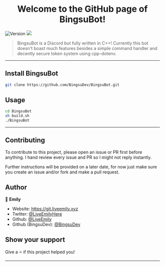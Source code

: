 <h1 align="center">Welcome to the GitHub page of BingsuBot!</h1>
<p>
  <img alt="Version" src="https://img.shields.io/badge/Version-Main-ff69b4" />
  <a href="https://ko-fi.com/liveemily">
    <img src="https://www.ko-fi.com/img/githubbutton_sm.svg" />
  </a>
</p>

> BingsuBot is a Discord but fully written in C++!
Currently this bot doesn't boast much features besides a simple command handler and decently secure token system using cpp-dotenv.

***

## Install BingsuBot

```sh
git clone https://github.com/BingsuDev/BingsuBot.git
```

## Usage

```sh
cd BingsuBot
sh build.sh
./BingsuBot
```

***

## Contributing

To contribute to this project, please open an issue or PR first before anything. I hand review every issue and PR so I might not reply instantly.

Further instructions will be provided on a later date, for now just make sure you create an issue and/or fork and make a pull request.

## Author

👤 **Emily**

* Website: https://git.liveemily.xyz
* Twitter: [@LiveEmilyHere](https://twitter.com/LiveEmilyHere)
* Github: [@LiveEmily](https://github.com/LiveEmily)
* Github (BingsuDev): [@BingsuDev](https://github.com/BingsuDev)

## Show your support

Give a ⭐️ if this project helped you!

***